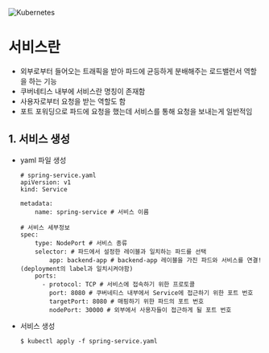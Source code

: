 ![Kubernetes](https://github.com/user-attachments/assets/3ec2d35d-184a-480a-878f-1f89f9547880)

# 서비스란
- 외부로부터 들어오는 트래픽을 받아 파드에 균등하게 분배해주는 로드밸런서 역할을 하는 기능
- 쿠버네티스 내부에 서비스란 명칭이 존재함
- 사용자로부터 요청을 받는 역할도 함
- 포트 포워딩으로 파드에 요청을 했는데 서비스를 통해 요청을 보내는게 일반적임

## 1. 서비스 생성
- yaml 파일 생성
    ```
    # spring-service.yaml 
    apiVersion: v1
    kind: Service

    metadata:
        name: spring-service # 서비스 이름

    # 서비스 세부정보
    spec:
        type: NodePort # 서비스 종류
        selector: # 파드에서 설정한 레이블과 일치하는 파드를 선택
            app: backend-app # backend-app 레이블을 가진 파드와 서비스를 연결!(deployment의 label과 일치시켜야함)
        ports:
          - protocol: TCP # 서비스에 접속하기 위한 프로토콜
            port: 8080 # 쿠버네티스 내부에서 Service에 접근하기 위한 포트 번호
            targetPort: 8080 # 매핑하기 위한 파드의 포트 번호
            nodePort: 30000 # 외부에서 사용자들이 접근하게 될 포트 번호
    ```

- 서비스 생성
    ```
    $ kubectl apply -f spring-service.yaml
    ```